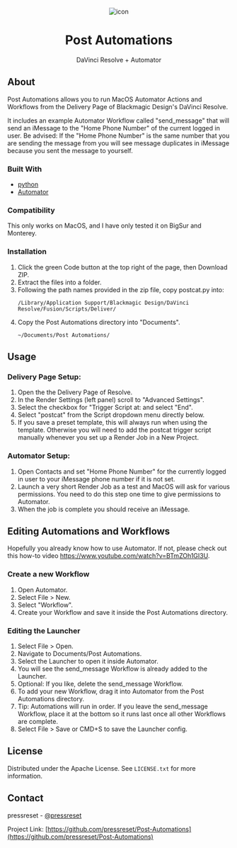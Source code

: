 <div id="top"></div>

<!-- PROJECT LOGO -->
<br />
<div align="center">
<img src="https://user-images.githubusercontent.com/22809021/158537191-073cde41-8af5-44c7-bdcf-df275f63e12b.png" alt="icon"></img>
  <h1 align="center">Post Automations</h1>

  <p align="center">
    DaVinci Resolve + Automator
  </p>
</div>

<!-- ABOUT -->
## About

Post Automations allows you to run MacOS Automator Actions and Workflows from the Delivery Page of Blackmagic Design's DaVinci Resolve.

It includes an example Automator Workflow called "send_message" that will send an iMessage to the "Home Phone Number" of the current logged in user. Be advised: If the "Home Phone Number" is the same number that you are sending the message from you will see message duplicates in iMessage because you sent the message to yourself.

### Built With
* [python](https://python.org/)
* [Automator](https://support.apple.com/guide/automator/welcome/mac)

### Compatibility
This only works on MacOS, and I have only tested it on BigSur and Monterey.

### Installation
1. Click the green Code button at the top right of the page, then Download ZIP.
2. Extract the files into a folder.
3. Following the path names provided in the zip file, copy postcat.py into:
   ```
   /Library/Application Support/Blackmagic Design/DaVinci Resolve/Fusion/Scripts/Deliver/
   ```
4. Copy the Post Automations directory into "Documents".
   ```
   ~/Documents/Post Automations/
   ```

<!-- USAGE EXAMPLES -->
## Usage

### Delivery Page Setup:

1. Open the the Delivery Page of Resolve.
2. In the Render Settings (left panel) scroll to "Advanced Settings".
3. Select the checkbox for "Trigger Script at: and select "End".
4. Select "postcat" from the Script dropdown menu directly below.
5. If you save a preset template, this will always run when using the template. Otherwise you will need to add the postcat trigger script manually whenever you set up a Render Job in a New Project.

### Automator Setup:

1. Open Contacts and set "Home Phone Number" for the currently logged in user to your iMessage phone number if it is not set.
2. Launch a very short Render Job as a test and MacOS will ask for various permissions. You need to do this step one time to give permissions to Automator.
3. When the job is complete you should receive an iMessage.

<!-- EDITING AUTOMATIONS AND WORKFLOWS -->
## Editing Automations and Workflows
Hopefully you already know how to use Automator. If not, please check out this how-to video https://www.youtube.com/watch?v=BTmZOh1GI3U.

### Create a new Workflow
1. Open Automator.
2. Select File > New.
3. Select "Workflow".
4. Create your Workflow and save it inside the Post Automations directory.

### Editing the Launcher
1. Select File > Open.
2. Navigate to Documents/Post Automations.
3. Select the Launcher to open it inside Automator.
4. You will see the send_message Workflow is already added to the Launcher.
5. Optional: If you like, delete the send_message Workflow.
6. To add your new Workflow, drag it into Automator from the Post Automations directory.
7. Tip: Automations will run in order. If you leave the send_message Workflow, place it at the bottom so it runs last once all other Workflows are complete.
8. Select File > Save or CMD+S to save the Launcher config.

<!-- LICENSE -->
## License

Distributed under the Apache License. See `LICENSE.txt` for more information.

<!-- CONTACT -->
## Contact

pressreset - [@pressreset](https://twitter.com/pressreset)

Project Link: [https://github.com/pressreset/Post-Automations](https://github.com/pressreset/Post-Automations)
